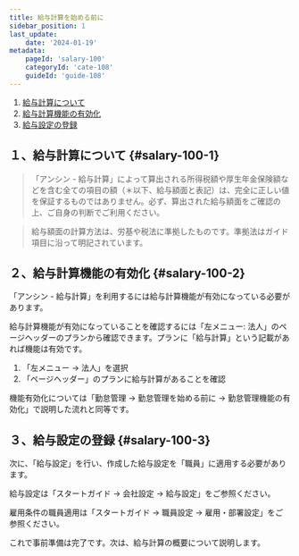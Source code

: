 ```yaml
---
title: 給与計算を始める前に
sidebar_position: 1
last_update: 
    date: '2024-01-19'
metadata: 
    pageId: 'salary-100'
    categoryId: 'cate-108'
    guideId: 'guide-108'
---
```


1. [給与計算について](#salary-100-1)
2. [給与計算機能の有効化](#salary-100-2)
3. [給与設定の登録](#salary-100-3)

## １、給与計算について {#salary-100-1}

> 「アンシン - 給与計算」によって算出される所得税額や厚生年金保険額などを含む全ての項目の額（＊以下、給与額面と表記）は、完全に正しい値を保証するものではありません。必ず、算出された給与額面をご確認の上、ご自身の判断でご利用ください。

> 給与額面の計算方法は、労基や税法に準拠したものです。準拠法はガイド項目に沿って明記されています。

## ２、給与計算機能の有効化 {#salary-100-2}

「アンシン - 給与計算」を利用するには給与計算機能が有効になっている必要があります。

給与計算機能が有効になっていることを確認するには「左メニュー: 法人」のページヘッダーのプランから確認できます。プランに「給与計算」という記載があれば機能は有効です。

1. 「左メニュー → 法人」を選択
2. 「ページヘッダー」のプランに給与計算があることを確認

機能有効化については「勤怠管理 → 勤怠管理を始める前に → 勤怠管理機能の有効化」で説明した流れと同等です。

## ３、給与設定の登録 {#salary-100-3}

次に、「給与設定」を行い、作成した給与設定を「職員」に適用する必要があります。

給与設定は「スタートガイド → 会社設定 → 給与設定」をご参照ください。

雇用条件の職員適用は「スタートガイド → 職員設定 → 雇用・部署設定」をご参照ください。

これで事前準備は完了です。次は、給与計算の概要について説明します。